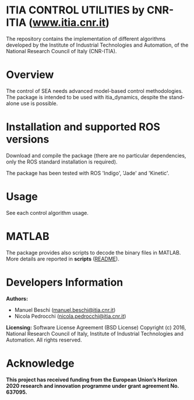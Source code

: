  # ITIA CONTROL UTILITIES by CNR-ITIA (www.itia.cnr.it)

The repository contains the implementation of different algorithms developed by the Institute of Industrial Technologies and Automation, of the National Research Council of Italy (CNR-ITIA).


# Overview

The control of SEA needs advanced model-based control methodologies. The package is intended to be used with itia_dynamics, despite the stand-alone use is possible.
 

# Installation and supported ROS versions

Download and compile the package (there are no particular dependencies, only the ROS standard installation is required).

The package has been tested with ROS 'Indigo', 'Jade' and 'Kinetic'.


# Usage

See each control algorithm usage.



# MATLAB  

The package provides also scripts to decode the binary files in MATLAB.
More details are reported in **scripts** ([README](scripts/README.md)).


# Developers Information

**Authors:** 

- Manuel Beschi (manuel.beschi@itia.cnr.it)
- Nicola Pedrocchi (nicola.pedrocchi@itia.cnr.it)
 
**Licensing:** 
Software License Agreement (BSD License) Copyright (c) 2016, National Research Council of Italy, Institute of Industrial Technologies and Automation. All rights reserved.

# Acknowledge

**This project has received funding from the European Union’s Horizon 2020 research and innovation programme under grant agreement No. 637095.**

